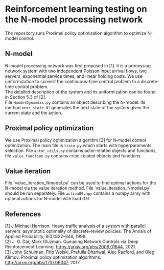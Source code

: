 # Reinforcement learning testing on the N-model processing network

The repository runs Proximal policy optimization algorithm to optimize N-model control.

## N-model
N-model processing network was first proposed in [1]. It is a processing network system with two independent Poisson input arrival flows, two servers, exponential service times, and
linear holding costs. We use uniformization to convert the continuous-time control problem to a discrete-time control problem.\
The detailed description of the system and its uniformization can be found in Section 5.3 of [2].\
File `NmodelDynamics.py` contains an object describing the N-model. Its method `next_state_N1` generates the next state of the system given the current state and the action.  

## Proximal policy optimization
We use Proximal policy optimization algorithm [3] for N-model control optimization. The main file is `train.py` which starts with hyperparaments selection.
File `actor_utils.py` contains actor-related objects and functions, file `value_function.py` contains critic-related objects and functions.

## Value iteration
File 'value_iteration_Nmodel.py' can be used to find optimal actions for the N-model via the value iteration method. File 'value_iteration_Nmodel.py' should be run separately. File `action09.npy` contains a numpy array with optimal actions for N-model with load 0.9. 


## References
[1] J Michael Harrison. Heavy traffic analysis of a system with parallel servers: asymptotic optimality
of discrete-review policies. The Annals of Applied Probability, 8(3):822–848, 1998.\
[2] J. G. Dai, Mark Gluzman. Queueing Network Controls via Deep Reinforcement Learning. https://arxiv.org/abs/2008.01644, 2021.\
[3] John Schulman, Filip Wolski, Prafulla Dhariwal, Alec Radford, and Oleg Klimov. Proximal policy
optimization algorithms. http://arxiv.org/abs/1707.06347, 2017
